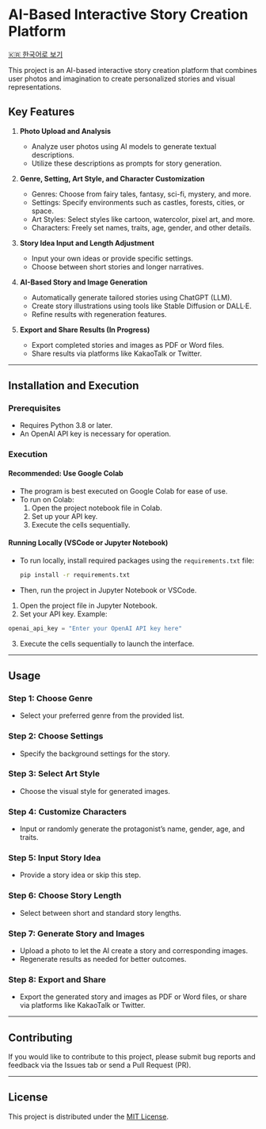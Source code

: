# AI-Based Interactive Story Creation Platform
[🇰🇷 한국어로 보기](README.md)

This project is an AI-based interactive story creation platform that combines user photos and imagination to create personalized stories and visual representations.

## Key Features
1. **Photo Upload and Analysis**
   - Analyze user photos using AI models to generate textual descriptions.
   - Utilize these descriptions as prompts for story generation.

2. **Genre, Setting, Art Style, and Character Customization**
   - Genres: Choose from fairy tales, fantasy, sci-fi, mystery, and more.
   - Settings: Specify environments such as castles, forests, cities, or space.
   - Art Styles: Select styles like cartoon, watercolor, pixel art, and more.
   - Characters: Freely set names, traits, age, gender, and other details.

3. **Story Idea Input and Length Adjustment**
   - Input your own ideas or provide specific settings.
   - Choose between short stories and longer narratives.

4. **AI-Based Story and Image Generation**
   - Automatically generate tailored stories using ChatGPT (LLM).
   - Create story illustrations using tools like Stable Diffusion or DALL·E.
   - Refine results with regeneration features.

5. **Export and Share Results (In Progress)**
   - Export completed stories and images as PDF or Word files.
   - Share results via platforms like KakaoTalk or Twitter.

---

## Installation and Execution

### Prerequisites
- Requires Python 3.8 or later.
- An OpenAI API key is necessary for operation.

### Execution

#### Recommended: Use Google Colab
- The program is best executed on Google Colab for ease of use.
- To run on Colab:
  1. Open the project notebook file in Colab.
  2. Set up your API key.
  3. Execute the cells sequentially.

#### Running Locally (VSCode or Jupyter Notebook)
- To run locally, install required packages using the `requirements.txt` file:
  ```bash
  pip install -r requirements.txt
  ```
- Then, run the project in Jupyter Notebook or VSCode.

1. Open the project file in Jupyter Notebook.
2. Set your API key. Example:

```python
openai_api_key = "Enter your OpenAI API key here"
```

3. Execute the cells sequentially to launch the interface.

---

## Usage

### Step 1: Choose Genre
- Select your preferred genre from the provided list.

### Step 2: Choose Settings
- Specify the background settings for the story.

### Step 3: Select Art Style
- Choose the visual style for generated images.

### Step 4: Customize Characters
- Input or randomly generate the protagonist’s name, gender, age, and traits.

### Step 5: Input Story Idea
- Provide a story idea or skip this step.

### Step 6: Choose Story Length
- Select between short and standard story lengths.

### Step 7: Generate Story and Images
- Upload a photo to let the AI create a story and corresponding images.
- Regenerate results as needed for better outcomes.

### Step 8: Export and Share
- Export the generated story and images as PDF or Word files, or share via platforms like KakaoTalk or Twitter.

---

## Contributing
If you would like to contribute to this project, please submit bug reports and feedback via the Issues tab or send a Pull Request (PR).

---

## License
This project is distributed under the [MIT License](LICENSE).